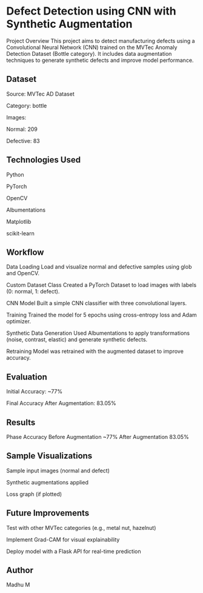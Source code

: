 # Defect Detection using CNN with Synthetic Augmentation
Project Overview
This project aims to detect manufacturing defects using a Convolutional Neural Network (CNN) trained on the MVTec Anomaly Detection Dataset (Bottle category). It includes data augmentation techniques to generate synthetic defects and improve model performance.

## Dataset
Source: MVTec AD Dataset

Category: bottle

Images:

Normal: 209

Defective: 83

## Technologies Used
Python

PyTorch

OpenCV

Albumentations

Matplotlib

scikit-learn

## Workflow
Data Loading
Load and visualize normal and defective samples using glob and OpenCV.

Custom Dataset Class
Created a PyTorch Dataset to load images with labels (0: normal, 1: defect).

CNN Model
Built a simple CNN classifier with three convolutional layers.

Training
Trained the model for 5 epochs using cross-entropy loss and Adam optimizer.

Synthetic Data Generation
Used Albumentations to apply transformations (noise, contrast, elastic) and generate synthetic defects.

Retraining
Model was retrained with the augmented dataset to improve accuracy.

## Evaluation

Initial Accuracy: ~77%

Final Accuracy After Augmentation: 83.05%

 ## Results
Phase	Accuracy
Before Augmentation	~77%
After Augmentation	83.05%

## Sample Visualizations
Sample input images (normal and defect)

Synthetic augmentations applied

Loss graph (if plotted)

## Future Improvements
Test with other MVTec categories (e.g., metal nut, hazelnut)

Implement Grad-CAM for visual explainability

Deploy model with a Flask API for real-time prediction

## Author
Madhu M 
